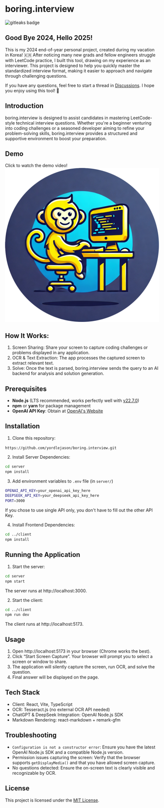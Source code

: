 # boring.interview

<img alt="gitleaks badge" src="https://img.shields.io/badge/protected%20by-gitleaks-blue">

## Good Bye 2024, Hello 2025!
This is my 2024 end-of-year personal project, created during my vacation in Korea! 🇰🇷
After noticing many new grads and fellow engineers struggle with LeetCode practice, I built this tool, drawing on my experience as an interviewer.
This project is designed to help you quickly master the standardized interview format, making it easier to approach and navigate through challenging questions.

If you have any questions, feel free to start a thread in [Discussions](https://github.com/yordlejason/boring.interview/discussions).
I hope you enjoy using this tool! 🙏 

## Introduction
boring.interview is designed to assist candidates in mastering LeetCode-style technical interview questions. Whether you're a beginner venturing into coding challenges or a seasoned developer aiming to refine your problem-solving skills, boring.interview provides a structured and supportive environment to boost your preparation. 

## Demo
Click to watch the demo video!
[![Demo Video](/client/public/logo.svg)](https://www.youtube.com/watch?v=DHIIebi3fws "boring.interview Demo")

## How It Works:
1.	Screen Sharing: Share your screen to capture coding challenges or problems displayed in any application.
2.	OCR & Text Extraction: The app processes the captured screen to extract relevant text.
3.	Solve: Once the text is parsed, boring.interview sends the query to an AI backend for analysis and solution generation.

## Prerequisites

- **Node.js** (LTS recommended, works perfectly well with [v22.7.0](https://nodejs.org/en/blog/release/v22.7.0))
- **npm** or **yarn** for package management
- **OpenAI API Key**: Obtain at [OpenAI's Website](https://platform.openai.com/)

## Installation

1.	Clone this repository:

```https://github.com/yordlejason/boring.interview.git```

2.	Install Server Dependencies:
```bash
cd server
npm install
```

3.	Add environment variables to `.env` file (in `server/`)
```bash
OPENAI_API_KEY=your_openai_api_key_here
DEEPSEEK_API_KEY=your_deepseek_api_key_here
PORT=3000
```
If you chose to use single API only, you don't have to fill out the other API Key.

4.	Install Frontend Dependencies:
```bash
cd ../client
npm install
```

## Running the Application
1.	Start the server:
```bash
cd server
npm start
```
The server runs at http://localhost:3000.

2.	Start the client:
```bash
cd ../client
npm run dev
```
The client runs at http://localhost:5173.

## Usage
1.	Open http://localhost:5173 in your browser (Chrome works the best).
3.	Click “Start Screen Capture”. Your browser will prompt you to select a screen or window to share.
4.	The application will silently capture the screen, run OCR, and solve the question.
5.	Final answer will be displayed on the page.

## Tech Stack
-	Client: React, Vite, TypeScript
-	OCR: Tesseract.js (no external OCR API needed)
-	ChatGPT & DeepSeek Integration: OpenAI Node.js SDK
-	Markdown Rendering: react-markdown + remark-gfm

## Troubleshooting
- `Configuration is not a constructor error`: Ensure you have the latest OpenAI Node.js SDK and a compatible Node.js version.
- Permission issues capturing the screen: Verify that the browser supports `getDisplayMedia()` and that you have allowed screen capture.
- No questions detected: Ensure the on-screen text is clearly visible and recognizable by OCR.

## License

This project is licensed under the [MIT License](LICENSE).
